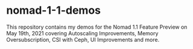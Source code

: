 # nomad-1-1-demos
This repository contains my demos for the Nomad 1.1 Feature Preview on May 19th, 2021 covering Autoscaling Improvements, Memory Oversubscription, CSI with Ceph, UI Improvements and more. 
